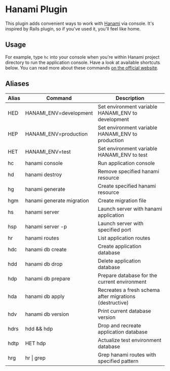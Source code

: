 # Hanami Plugin #
This plugin adds convenient ways to work with [Hanami](http://hanamirb.org/) via console.
It's inspired by Rails plugin, so if you've used it, you'll feel like home.

## Usage ##

For example, type `hc` into your console when you're within Hanami project directory to run
the application console. Have a look at available shortcuts below. You can read more about
these commands [on the official website](http://hanamirb.org/guides/command-line/applications/).

## Aliases ##

| Alias | Command                   | Description                                             |
|-------|---------------------------|---------------------------------------------------------|
| HED   | HANAMI_ENV=development    | Set environment variable HANAMI_ENV to development      |
| HEP   | HANAMI_ENV=production     | Set environment variable HANAMI_ENV to production       |
| HET   | HANAMI_ENV=test           | Set environment variable HANAMI_ENV to test             |
| hc    | hanami console            | Run application console                                 |
| hd    | hanami destroy            | Remove specified hanami resource                        |
| hg    | hanami generate           | Create specified hanami resource                        |
| hgm   | hanami generate migration | Create migration file                                   |
| hs    | hanami server             | Launch server with hanami application                   |
| hsp   | hanami server -p          | Launch server with specified port                       |
| hr    | hanami routes             | List application routes                                 |
| hdc   | hanami db create          | Create application database                             |
| hdd   | hanami db drop            | Delete application database                             |
| hdp   | hanami db prepare         | Prepare database for the current environment            |
| hda   | hanami db apply           | Recreates a fresh schema after migrations (destructive) |
| hdv   | hanami db version         | Print current database version                          |
| hdrs  | hdd && hdp                | Drop and recreate application database                  |
| hdtp  | HET hdp                   | Actualize test environment database                     |
| hrg   | hr &#124; grep            | Grep hanami routes with specified pattern               |
